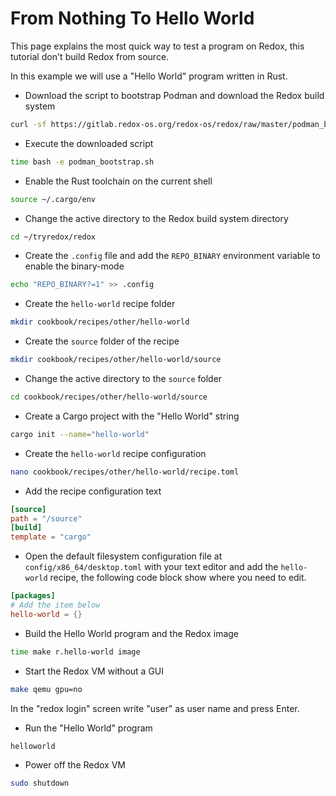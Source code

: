 # From Nothing To Hello World

This page explains the most quick way to test a program on Redox, this tutorial don't build Redox from source.

In this example we will use a "Hello World" program written in Rust.

- Download the script to bootstrap Podman and download the Redox build system

```sh
curl -sf https://gitlab.redox-os.org/redox-os/redox/raw/master/podman_bootstrap.sh -o podman_bootstrap.sh
```

- Execute the downloaded script

```sh
time bash -e podman_bootstrap.sh
```

- Enable the Rust toolchain on the current shell

```sh
source ~/.cargo/env
```

- Change the active directory to the Redox build system directory

```sh
cd ~/tryredox/redox
```

- Create the `.config` file and add the `REPO_BINARY` environment variable to enable the binary-mode

```sh
echo "REPO_BINARY?=1" >> .config
```

- Create the `hello-world` recipe folder

```sh
mkdir cookbook/recipes/other/hello-world
```

- Create the `source` folder of the recipe

```sh
mkdir cookbook/recipes/other/hello-world/source
```

- Change the active directory to the `source` folder

```sh
cd cookbook/recipes/other/hello-world/source
```

- Create a Cargo project with the "Hello World" string

```sh
cargo init --name="hello-world"
```

- Create the `hello-world` recipe configuration

```sh
nano cookbook/recipes/other/hello-world/recipe.toml
```

- Add the recipe configuration text

```toml
[source]
path = "/source"
[build]
template = "cargo"
```

- Open the default filesystem configuration file at `config/x86_64/desktop.toml` with your text editor and add the `hello-world` recipe, the following code block show where you need to edit.

```toml
[packages]
# Add the item below
hello-world = {}
```

- Build the Hello World program and the Redox image

```sh
time make r.hello-world image
```

- Start the Redox VM without a GUI

```sh
make qemu gpu=no
```

In the "redox login" screen write "user" as user name and press Enter.

- Run the "Hello World" program

```sh
helloworld
```

- Power off the Redox VM

```sh
sudo shutdown
```
